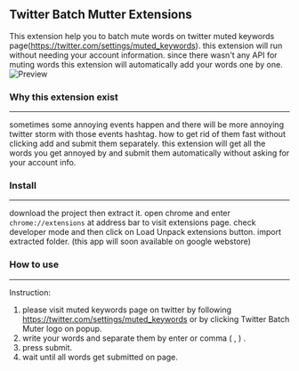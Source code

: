 ## Twitter Batch Mutter Extensions 

This extension help you to batch mute words on twitter muted keywords page(https://twitter.com/settings/muted_keywords).
this extension will run without needing your account information. since there wasn't any API for muting words this extension will automatically add your words one by one.
![Preview](https://image.ibb.co/jwNXSc/Twitter_batch_muter_desc.gif)

### Why this extension exist
---------
sometimes some annoying events happen and there will be more annoying twitter storm with those events hashtag. how to get rid of them fast without clicking add and submit them separately. this extension will get all the words you get annoyed by and submit them automatically without asking for your account info.

### Install
---------
download the project then extract it. open chrome and enter `chrome://extensions` at address bar to visit extensions page.
check developer mode and then click on Load Unpack extensions button. import extracted folder.
(this app will soon  available on google webstore)
### How to use
------
Instruction:

 1. please visit muted keywords page on twitter by following
    https://twitter.com/settings/muted_keywords or by clicking Twitter Batch Muter logo on popup.
 2. write your words and separate them by enter or comma ( , ) .
 3. press submit.
 4. wait until all words get submitted on page.
